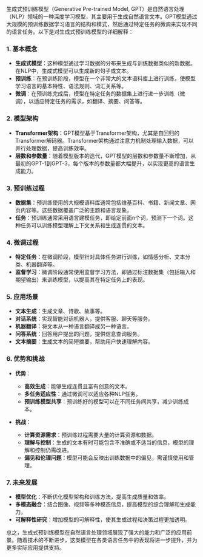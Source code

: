 生成式预训练模型（Generative Pre-trained Model, GPT）是自然语言处理（NLP）领域的一种深度学习模型，其主要用于生成自然语言文本。GPT模型通过大规模的预训练数据学习语言的结构和模式，然后通过特定任务的微调来实现不同的语言任务。以下是对生成式预训练模型的详细解释：

### 1. **基本概念**

- **生成式模型**：这种模型通过学习数据的分布来生成与训练数据类似的新数据。在NLP中，生成式模型可以生成新的句子或文本。
- **预训练**：在预训练阶段，模型在一个非常大的文本语料库上进行训练，使模型学习语言的基本特性、语法规则、词汇关系等。
- **微调**：在预训练完成后，模型在特定任务的数据集上进行进一步训练（微调），以适应特定任务的需求，如翻译、摘要、问答等。

### 2. **模型架构**

- **Transformer架构**：GPT模型基于Transformer架构，尤其是自回归的Transformer解码器。Transformer架构通过注意力机制处理输入数据，可以并行处理数据，提高训练效率。
- **层数和参数量**：随着模型版本的迭代，GPT模型的层数和参数量不断增加，从最初的GPT-1到GPT-3，每个版本的参数量都大幅提升，以实现更高的语言生成能力。

### 3. **预训练过程**

- **数据集**：预训练使用的大规模语料库通常包括维基百科、书籍、新闻文章、网页内容等。这些数据覆盖广泛的主题和语言现象。
- **任务**：预训练通常采用语言建模任务，即给定前面n个词，预测下一个词。这种任务可以训练模型理解上下文关系和生成连贯的文本。

### 4. **微调过程**

- **特定任务**：在微调阶段，模型针对具体任务进行训练，如情感分析、文本分类、机器翻译等。
- **监督学习**：微调阶段通常使用监督学习方法，即通过标注数据集（包括输入和期望输出）来训练模型，以提高其在特定任务上的表现。

### 5. **应用场景**

- **文本生成**：生成文章、诗歌、故事等。
- **对话系统**：实现智能对话机器人，提供客服、聊天等服务。
- **机器翻译**：将文本从一种语言翻译成另一种语言。
- **问答系统**：回答用户提出的问题，提供信息查询服务。
- **文本摘要**：生成文本的简短摘要，帮助用户快速理解内容。

### 6. **优势和挑战**

- **优势**：
  - **高效生成**：能够生成连贯且富有创意的文本。
  - **多任务适应性**：通过微调可以适应各种NLP任务。
  - **预训练模型共享**：预训练好的模型可以在不同任务间共享，减少训练成本。

- **挑战**：
  - **计算资源需求**：预训练过程需要大量的计算资源和数据。
  - **理解与控制**：生成的文本有时可能包含不准确或不适当的信息，模型的理解和控制仍需改进。
  - **偏见和伦理问题**：模型可能会反映出训练数据中的偏见，需谨慎使用和管理。

### 7. **未来发展**

- **模型优化**：不断优化模型架构和训练方法，提高生成质量和效率。
- **多模态融合**：结合图像、视频等多种模态信息，提高模型的综合理解和生成能力。
- **可解释性研究**：增加模型的可解释性，使其生成过程和决策过程更加透明。

总之，生成式预训练模型在自然语言处理领域展现了强大的能力和广泛的应用前景。随着技术的不断进步，这类模型在各类语言任务中的表现将进一步提升，并为更多实际应用提供支持。